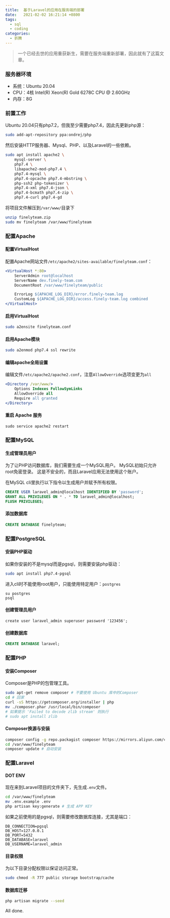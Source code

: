 ```yaml
---
title:  基于Laravel的应用在服务端的部署
date:   2021-02-02 16:21:14 +0800
tags:
  - sql
  - coding
categories:
  - 折腾
---
```


>一个已经去世的应用重获新生，需要在服务端重新部署，因此就有了这篇文章。

### 服务器环境

- 系统：Ubuntu 20.04
- CPU：4核 Intel(R) Xeon(R) Gold 6278C CPU @ 2.60GHz
- 内存：8G

### 前置工作

Ubuntu 20.04只有php7.2，但我至少需要php7.4，因此先更新php源：

```sh
sudo add-apt-repository ppa:ondrej/php
```

然后安装HTTP服务器、Mysql、PHP、以及Laravel的一些依赖。
```sh
sudo apt install apache2 \
    mysql-server \
    php7.4 \
    libapache2-mod-php7.4 \
    php7.4-mysql \
    php7.4-opcache php7.4-mbstring \
    php-ssh2 php-tokenizer \
    php7.4-xml php7.4-json \
    php7.4-bcmath php7.4-zip \
    php7.4-curl php7.4-gd
```

将项目文件解压到`/var/www/`目录下
```sh
unzip finelyteam.zip
sudo mv finelyteam /var/www/finelyteam
```

### 配置Apache
#### 配置VirtualHost

配置Apache网站文件`/etc/apache2/sites-available/finelyteam.conf`：
```apache
<VirtualHost *:80>
	ServerAdmin root@localhost
	ServerName dev.finely-team.com
	DocumentRoot /var/www/finelyteam/public

	ErrorLog ${APACHE_LOG_DIR}/error.finely-team.log
	CustomLog ${APACHE_LOG_DIR}/access.finely-team.log combined
</VirtualHost>
```

#### 启用VirtualHost

```sh
sudo a2ensite finelyteam.conf
```

#### 启用Apache模块

```sh
sudo a2enmod php7.4 ssl rewrite
```

#### 编辑apache全局设置

编辑文件`/etc/apache2/apache2.conf`，注意`AllowOverride`选项变更为`all`

```apache
<Directory /var/www/>
	Options Indexes FollowSymLinks
	AllowOverride all
	Require all granted
</Directory>
```

#### 重启 Apache 服务

```
sudo service apache2 restart
```

### 配置MySQL

#### 生成管理员用户
为了让PHP访问数据库，我们需要生成一个MySQL用户。
MySQL初始只允许root免密登录。
这是不安全的，而且Laravel应用无法使用这个账户。

在MySQL cli里执行以下指令以生成用户并赋予所有权限。

```sql
CREATE USER laravel_admin@localhost IDENTIFIED BY 'password';
GRANT ALL PRIVILEGES ON * . * TO laravel_admin@localhost;
FLUSH PRIVILEGES;
```

#### 添加数据库

```sql
CREATE DATABASE finelyteam;
```

### 配置PostgreSQL

#### 安装PHP驱动

如果你安装的不是mysql而是pgsql，则需要安装php驱动：
```sh
sudo apt install php7.4-pgsql
```

进入cli时不能使用root用户，只能使用特定用户：`postgres`

```
su postgres
psql
```

#### 创建管理员用户

```
create user laravel_admin superuser password '123456';
```

#### 创建数据库

```sql
CREATE DATABASE laravel;
```

### 配置PHP

#### 安装Composer

Composer是PHP的包管理工具。

```sh
sudo apt-get remove composer # 不要使用 Ubuntu 库中的Composer
cd # 回家
curl -sS https://getcomposer.org/installer | php
mv ./composer.phar /usr/local/bin/composer
# 如果提示 'Failed to decode zlib stream' 则执行
# sudo apt install zlib
```

#### Composer换源与安装

```sh
composer config -g repo.packagist composer https://mirrors.aliyun.com/composer/ # 切换国内 Composer 镜像
cd /var/www/finelyteam
composer update # 自动安装
```

### 配置Laravel

#### DOT ENV

现在来到Laravel项目的文件夹下，先生成`.env`文件。

```sh
cd /var/www/finelyteam
mv .env.example .env
php artisan key:generate # 生成 APP KEY
```

如果之前使用的是pgsql，则需要修改数据库连接，尤其是端口：

```env
DB_CONNECTION=pgsql
DB_HOST=127.0.0.1
DB_PORT=5432
DB_DATABASE=laravel
DB_USERNAME=laravel_admin
```

#### 目录权限

为以下目录分配权限以保证访问正常。

```sh
sudo chmod -R 777 public storage bootstrap/cache
```

#### 数据库迁移

```sh
php artisan migrate --seed
```

All done.

